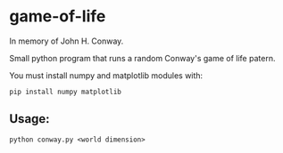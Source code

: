 # game-of-life
In memory of John H. Conway.

Small python program that runs a random Conway's game of life patern.

You must install numpy and matplotlib modules with:
```
pip install numpy matplotlib
```
## Usage:
```
python conway.py <world dimension>
```

